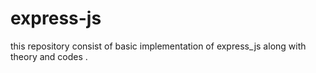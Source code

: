# express-js
this repository consist of basic implementation of express_js along with theory and codes . 

